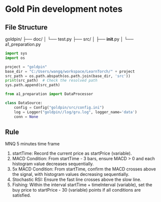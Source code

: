 <h1>Gold Pin development notes</h1>

## File Structure
goldpin/
├── doc/
│   └── test.py
├── src/
│   ├── __init__.py
│   └── a1_preparation.py

```py test.py
import sys
import os

project = "goldpin"
base_dir = "C:/Users/wangq/workspace/LearnTorch/" + project
src_path = os.path.abspath(os.path.join(base_dir, 'src'))
print(src_path)  # Check the resolved path
sys.path.append(src_path)

from a1_preparation import DataProcessor
```

```py utilities.py
class DataSource:
    config = Config("goldpin/src/config.ini")
    log = Logger("goldpin//log/gru.log", logger_name='data')
    conn = None

```
## Rule

MNQ 5 minutes time frame
1. startTime: Record the current price as startPrice (variable).
2. MACD Condition: From startTime - 3 bars, ensure MACD > 0 and each histogram value decreases sequentially.
3. 5x MACD Condition: From startTime, confirm the MACD crosses above the signal, with histogram values decreasing sequentially.
4. Stochastic RSI: Ensure the fast line crosses above the slow line.
5. Fishing: Within the interval startTime + timeInterval (variable), set the buy price to startPrice - 30 (variable) points if all conditions are satisfied.
   
